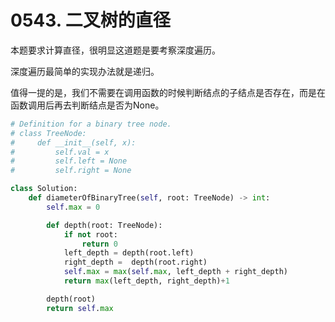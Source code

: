 # 0543. 二叉树的直径

本题要求计算直径，很明显这道题是要考察深度遍历。

深度遍历最简单的实现办法就是递归。

值得一提的是，我们不需要在调用函数的时候判断结点的子结点是否存在，而是在函数调用后再去判断结点是否为None。

``` python
# Definition for a binary tree node.
# class TreeNode:
#     def __init__(self, x):
#         self.val = x
#         self.left = None
#         self.right = None

class Solution:
    def diameterOfBinaryTree(self, root: TreeNode) -> int:
        self.max = 0

        def depth(root: TreeNode):
            if not root:
                return 0
            left_depth = depth(root.left)
            right_depth =  depth(root.right)
            self.max = max(self.max, left_depth + right_depth)
            return max(left_depth, right_depth)+1

        depth(root)
        return self.max
```
